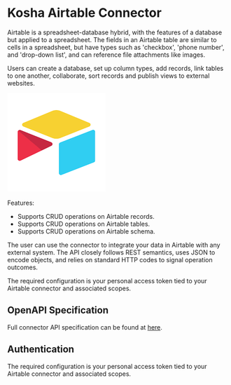 # Kosha Airtable Connector

Airtable is a spreadsheet-database hybrid, with the features of a database but applied to a spreadsheet. The fields in an Airtable table are similar to cells in a spreadsheet, but have types such as 'checkbox', 'phone number', and 'drop-down list', and can reference file attachments like images.

Users can create a database, set up column types, add records, link tables to one another, collaborate, sort records and publish views to external websites.


![airtable](images/test.png)

Features:

* Supports CRUD operations on Airtable records.
* Supports CRUD operations on Airtable tables.
* Supports CRUD operations on Airtable schema.

The user can use the connector to integrate your data in Airtable with any external system. The API closely follows REST semantics, uses JSON to encode objects, and relies on standard HTTP codes to signal operation outcomes.

The required configuration is your personal access token tied to your Airtable connector and associated scopes.

## OpenAPI Specification

Full connector API specification can be found at [here](openapi.json).


## Authentication

The required configuration is your personal access token tied to your Airtable connector and associated scopes.
